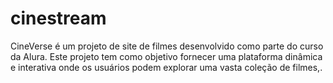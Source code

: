 # cinestream
 CineVerse é um projeto de site de filmes desenvolvido como parte do curso da Alura. Este projeto tem como objetivo fornecer uma plataforma dinâmica e interativa onde os usuários podem explorar uma vasta coleção de filmes,.

